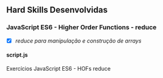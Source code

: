 ## Hard Skills Desenvolvidas

### JavaScript ES6 - Higher Order Functions - reduce

- [X] _reduce para manipulação e construção de arrays_



#### script.js
Exercícios JavaScript ES6 - HOFs reduce
